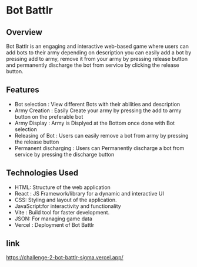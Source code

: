 # Bot Battlr

## Overview

Bot Battlr is an engaging and interactive web-based game where users can add bots to their army depending on description you can easily add a bot by pressing add to army, remove it from your army by pressing release button and permanently discharge the bot from service by clicking the release button. 

## Features

- Bot selection : View different Bots with their abilities and description 
- Army Creation : Easily Create your army by pressing the add to army button on the preferable bot 
- Army Display  : Army is Displyed at the Bottom once done with Bot selection 
- Releasing of Bot : Users can easily remove a bot from army by pressing the release button 
- Permanent discharging : Users can Permanently discharge a bot from service by pressing the discharge button

## Technologies Used

- HTML: Structure of the web application 
- React : JS Framework/library for a dynamic and interactive UI  
- CSS: Styling and layout of the application.
- JavaScript:for interactivity and functionality 
- Vite : Build tool for faster development.
- JSON: For managing game data 
- Vercel : Deployment of Bot Battlr 

## link 

https://challenge-2-bot-battlr-sigma.vercel.app/







